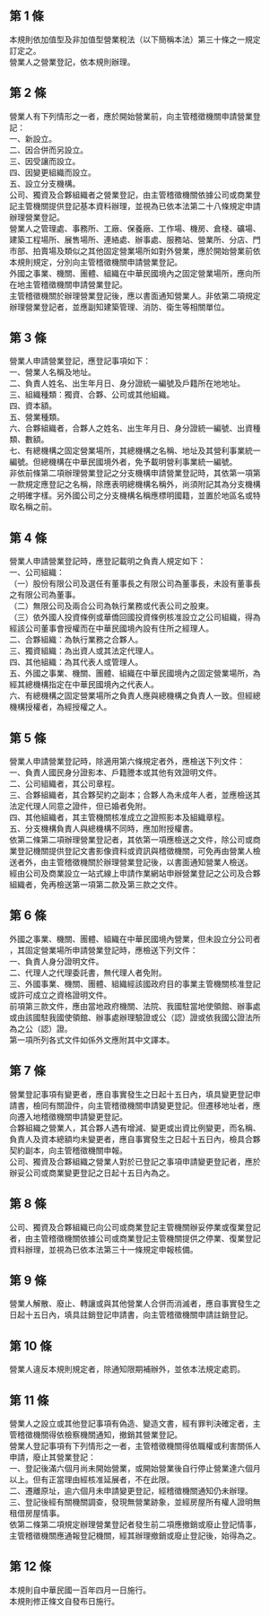 第 1 條
-------
本規則依加值型及非加值型營業稅法（以下簡稱本法）第三十條之一規定  
訂定之。  
營業人之營業登記，依本規則辦理。

第 2 條
-------
營業人有下列情形之一者，應於開始營業前，向主管稽徵機關申請營業登  
記：  
一、新設立。  
二、因合併而另設立。  
三、因受讓而設立。  
四、因變更組織而設立。  
五、設立分支機構。  
公司、獨資及合夥組織者之營業登記，由主管稽徵機關依據公司或商業登  
記主管機關提供登記基本資料辦理，並視為已依本法第二十八條規定申請  
辦理營業登記。  
營業人之管理處、事務所、工廠、保養廠、工作場、機房、倉棧、礦場、  
建築工程場所、展售場所、連絡處、辦事處、服務站、營業所、分店、門  
市部、拍賣場及類似之其他固定營業場所如對外營業，應於開始營業前依  
本規則規定，分別向主管稽徵機關申請營業登記。  
外國之事業、機關、團體、組織在中華民國境內之固定營業場所，應向所  
在地主管稽徵機關申請營業登記。  
主管稽徵機關於辦理營業登記後，應以書面通知營業人。非依第二項規定  
辦理營業登記者，並應副知建築管理、消防、衛生等相關單位。

第 3 條
-------
營業人申請營業登記，應登記事項如下：  
一、營業人名稱及地址。  
二、負責人姓名、出生年月日、身分證統一編號及戶籍所在地地址。  
三、組織種類：獨資、合夥、公司或其他組織。  
四、資本額。  
五、營業種類。  
六、合夥組織者，合夥人之姓名、出生年月日、身分證統一編號、出資種  
    類、數額。  
七、有總機構之固定營業場所，其總機構之名稱、地址及其營利事業統一  
    編號。但總機構在中華民國境外者，免予載明營利事業統一編號。  
非依前條第二項辦理營業登記之分支機構申請營業登記時，其依第一項第  
一款規定應登記之名稱，除應表明總機構名稱外，尚須附記其為分支機構  
之明確字樣。另外國公司之分支機構名稱應標明國籍，並置於地區名或特  
取名稱之前。

第 4 條
-------
營業人申請營業登記時，應登記載明之負責人規定如下：  
一、公司組織：  
（一）股份有限公司及選任有董事長之有限公司為董事長，未設有董事長  
      之有限公司為董事。  
（二）無限公司及兩合公司為執行業務或代表公司之股東。  
（三）依外國人投資條例或華僑回國投資條例核准設立之公司組織，得為  
      經該公司董事會授權而在中華民國境內設有住所之經理人。  
二、合夥組織：為執行業務之合夥人。  
三、獨資組織：為出資人或其法定代理人。  
四、其他組織：為其代表人或管理人。  
五、外國之事業、機關、團體、組織在中華民國境內之固定營業場所，為  
    經其總機構指定在中華民國境內之代表人。  
六、有總機構之固定營業場所之負責人應與總機構之負責人一致。但經總  
    機構授權者，為經授權之人。

第 5 條
-------
營業人申請營業登記時，除適用第六條規定者外，應檢送下列文件：  
一、負責人國民身分證影本、戶籍謄本或其他有效證明文件。  
二、公司組織者，其公司章程。  
三、合夥組織者，其合夥契約之副本；合夥人為未成年人者，並應檢送其  
    法定代理人同意之證件，但已婚者免附。  
四、其他組織者，其主管機關核准成立之證照影本及組織章程。  
五、分支機構負責人與總機構不同時，應加附授權書。  
依第二條第二項辦理營業登記者，其依第一項應檢送之文件，除公司或商  
業登記機關提供登記文書影像資料或資訊與稽徵機關，可免再由營業人檢  
送者外，由主管稽徵機關於辦理營業登記後，以書面通知營業人檢送。  
經由公司及商業設立一站式線上申請作業網站申辦營業登記之公司及合夥  
組織者，免再檢送第一項第二款及第三款之文件。

第 6 條
-------
外國之事業、機關、團體、組織在中華民國境內營業，但未設立分公司者  
，其固定營業場所申請營業登記時，應檢送下列文件：  
一、負責人身分證明文件。  
二、代理人之代理委託書，無代理人者免附。  
三、外國事業、機關、團體、組織經該國政府目的事業主管機關核准登記  
    或許可成立之資格證明文件。  
前項第三款文件，應由當地政府機關、法院、我國駐當地使領館、辦事處  
或由該國駐我國使領館、辦事處辦理驗證或公（認）證或依我國公證法所  
為之公（認）證。  
第一項所列各式文件如係外文應附其中文譯本。

第 7 條
-------
營業登記事項有變更者，應自事實發生之日起十五日內，填具變更登記申  
請書，檢同有關證件，向主管稽徵機關申請變更登記。但遷移地址者，應  
向遷入地稽徵機關申請變更登記。  
合夥組織之營業人，其合夥人遇有增減、變更或出資比例變更，而名稱、  
負責人及資本總額均未變更者，應自事實發生之日起十五日內，檢具合夥  
契約副本，向主管稽徵機關申報。  
公司、獨資及合夥組織之營業人對於已登記之事項申請變更登記者，應於  
辦妥公司或商業變更登記之日起十五日內為之。

第 8 條
-------
公司、獨資及合夥組織已向公司或商業登記主管機關辦妥停業或復業登記  
者，由主管稽徵機關依據公司或商業登記主管機關提供之停業、復業登記  
資料辦理，並視為已依本法第三十一條規定申報核備。

第 9 條
-------
營業人解散、廢止、轉讓或與其他營業人合併而消滅者，應自事實發生之  
日起十五日內，填具註銷登記申請書，向主管稽徵機關申請註銷登記。

第 10 條
--------
營業人違反本規則規定者，除通知限期補辦外，並依本法規定處罰。

第 11 條
--------
營業人之設立或其他登記事項有偽造、變造文書，經有罪判決確定者，主  
管稽徵機關得依檢察機關通知，撤銷其營業登記。  
營業人登記事項有下列情形之一者，主管稽徵機關得依職權或利害關係人  
申請，廢止其營業登記：  
一、登記後滿六個月尚未開始營業，或開始營業後自行停止營業達六個月  
    以上。但有正當理由經核准延展者，不在此限。  
二、遷離原址，逾六個月未申請變更登記，經稽徵機關通知仍未辦理。  
三、登記後經有關機關調查，發現無營業跡象，並經房屋所有權人證明無  
    租借房屋情事。  
依第二條第二項規定辦理營業登記者發生前二項應撤銷或廢止登記情事，  
主管稽徵機關應通報登記機關，經其辦理撤銷或廢止登記後，始得為之。

第 12 條
--------
本規則自中華民國一百年四月一日施行。  
本規則修正條文自發布日施行。

